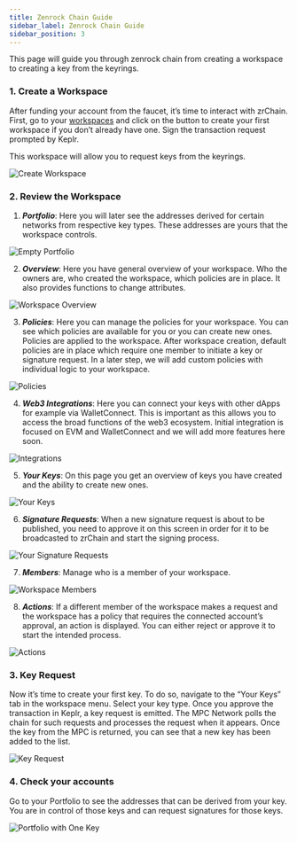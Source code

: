 ```yaml
---
title: Zenrock Chain Guide 
sidebar_label: Zenrock Chain Guide
sidebar_position: 3
---
```


This page will guide you through zenrock chain from creating a workspace to creating a key from the keyrings. 

### 1. Create a Workspace

After funding your account from the faucet, it’s time to interact with zrChain. First, go to your [workspaces](https://gardia.zenrocklabs.io/workspaces) and click on the button to create your first workspace if you don’t already have one. Sign the transaction request prompted by Keplr.

This workspace will allow you to request keys from the keyrings. 

<div style={{maxWidth: "800px", margin: "0 auto"}}>

![Create Workspace](../../static/img/create-workspace.png)

</div>

### 2. Review the Workspace

1. ***Portfolio***: Here you will later see the addresses derived for certain networks from respective key types. These addresses are yours that the workspace controls. 

<div style={{maxWidth: "800px", margin: "0 auto"}}> 

![Empty Portfolio](../../static/img/empty-portfolio.png)

</div>

2. ***Overview***: Here you have general overview of your workspace. Who the owners are, who created the workspace, which policies are in place. It also provides functions to change attributes.

<div style={{maxWidth: "800px", margin: "0 auto"}}>

![Workspace Overview](../../static/img/workspace-overview.png)

</div>

3. ***Policies***: Here you can manage the policies for your workspace. You can see which policies are available for you or you can create new ones. 
Policies are applied to the workspace. After workspace creation, default policies are in place which require one member to initiate a key or signature request. In a later step, we will add custom policies with individual logic to your workspace. 

<div style={{maxWidth: "800px", margin: "0 auto"}}>

![Policies](../../static/img/policies.png)

</div>

4. ***Web3 Integrations***: Here you can connect your keys with other dApps for example via WalletConnect. This is important as this allows you to access the broad functions of the web3 ecosystem. Initial integration is focused on EVM and WalletConnect and we will add more features here soon.

<div style={{maxWidth: "800px", margin: "0 auto"}}>

![Integrations](../../static/img/web3-integrations.png)

</div>

5. ***Your Keys***: On this page you get an overview of keys you have created and the ability to create new ones.

<div style={{maxWidth: "800px", margin: "0 auto"}}>

![Your Keys](../../static/img/keys.png)

</div>

6. ***Signature Requests***: When a new signature request is about to be published, you need to approve it on this screen in order for it to be broadcasted to zrChain and start the signing process.

<div style={{maxWidth: "800px", margin: "0 auto"}}>

![Your Signature Requests](../../static/img/sign-requests.png)

</div>

7. ***Members***: Manage who is a member of your workspace.

<div style={{maxWidth: "800px", margin: "0 auto"}}>

![Workspace Members](../../static/img/members.png)

</div>

8. ***Actions***: If a different member of the workspace makes a request and the workspace has a policy that requires the connected account’s approval, an action is displayed. You can either reject or approve it to start the intended process. 

<div style={{maxWidth: "800px", margin: "0 auto"}}>

![Actions](../../static/img/actions.png)

</div>

### 3. Key Request

Now it’s time to create your first key. To do so, navigate to the “Your Keys” tab in the workspace menu. Select your key type. Once you approve the transaction in Keplr, a key request is emitted. The MPC Network polls the chain for such requests and processes the request when it appears. Once the key from the MPC is returned, you can see that a new key has been added to the list. 

<div style={{maxWidth: "800px", margin: "0 auto"}}>

![Key Request](../../static/img/key-request.png)

</div>

### 4. Check your accounts

Go to your Portfolio to see the addresses that can be derived from your key. You are in control of those keys and can request signatures for those keys.

<div style={{maxWidth: "800px", margin: "0 auto"}}>

![Portfolio with One Key](../../static/img/portfolio-key-1.png)

</div>